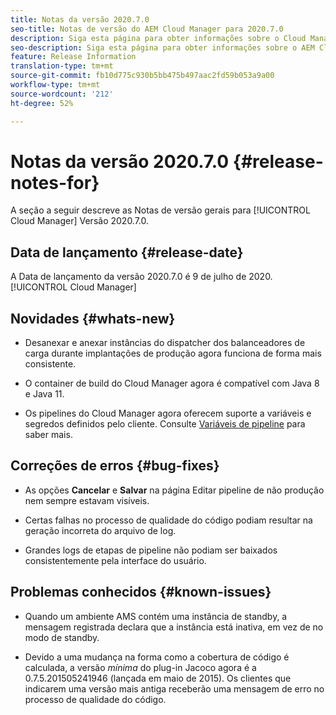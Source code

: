 ```yaml
---
title: Notas da versão 2020.7.0
seo-title: Notas de versão do AEM Cloud Manager para 2020.7.0
description: Siga esta página para obter informações sobre o Cloud Manager Versão 2020.7.0
seo-description: Siga esta página para obter informações sobre o AEM Cloud Manager Versão 2020.7.0
feature: Release Information
translation-type: tm+mt
source-git-commit: fb10d775c930b5bb475b497aac2fd59b053a9a00
workflow-type: tm+mt
source-wordcount: '212'
ht-degree: 52%

---
```


# Notas da versão 2020.7.0 {#release-notes-for}

A seção a seguir descreve as Notas de versão gerais para [!UICONTROL Cloud Manager] Versão 2020.7.0.

## Data de lançamento {#release-date}

A Data de lançamento da versão 2020.7.0 é 9 de julho de 2020.[!UICONTROL Cloud Manager]

## Novidades {#whats-new}

* Desanexar e anexar instâncias do dispatcher dos balanceadores de carga durante implantações de produção agora funciona de forma mais consistente.

* O container de build do Cloud Manager agora é compatível com Java 8 e Java 11.

* Os pipelines do Cloud Manager agora oferecem suporte a variáveis e segredos definidos pelo cliente.
Consulte [Variáveis de pipeline](/help/using/build-environment-details.md#pipeline-variables) para saber mais.

## Correções de erros {#bug-fixes}

* As opções **Cancelar** e **Salvar** na página Editar pipeline de não produção nem sempre estavam visíveis.

* Certas falhas no processo de qualidade do código podiam resultar na geração incorreta do arquivo de log.

* Grandes logs de etapas de pipeline não podiam ser baixados consistentemente pela interface do usuário.

## Problemas conhecidos {#known-issues}

* Quando um ambiente AMS contém uma instância de standby, a mensagem registrada declara que a instância está inativa, em vez de no modo de standby.

* Devido a uma mudança na forma como a cobertura de código é calculada, a versão _mínima_ do plug-in Jacoco agora é a 0.7.5.201505241946 (lançada em maio de 2015). Os clientes que indicarem uma versão mais antiga receberão uma mensagem de erro no processo de qualidade do código.
